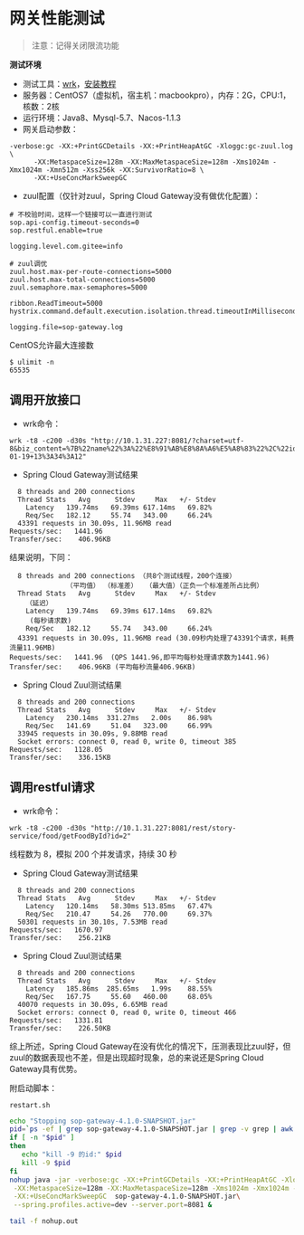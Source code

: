 # 网关性能测试

> 注意：记得关闭限流功能

**测试环境**

- 测试工具：[wrk](https://github.com/wg/wrk)，[安装教程](https://www.cnblogs.com/quanxiaoha/p/10661650.html)
- 服务器：CentOS7（虚拟机，宿主机：macbookpro），内存：2G，CPU:1，核数：2核
- 运行环境：Java8、Mysql-5.7、Nacos-1.1.3
- 网关启动参数：

```
-verbose:gc -XX:+PrintGCDetails -XX:+PrintHeapAtGC -Xloggc:gc-zuul.log \
      -XX:MetaspaceSize=128m -XX:MaxMetaspaceSize=128m -Xms1024m -Xmx1024m -Xmn512m -Xss256k -XX:SurvivorRatio=8 \
      -XX:+UseConcMarkSweepGC
```

- zuul配置（仅针对zuul，Spring Cloud Gateway没有做优化配置）：

```properties
# 不校验时间，这样一个链接可以一直进行测试
sop.api-config.timeout-seconds=0
sop.restful.enable=true

logging.level.com.gitee=info

# zuul调优
zuul.host.max-per-route-connections=5000
zuul.host.max-total-connections=5000
zuul.semaphore.max-semaphores=5000

ribbon.ReadTimeout=5000
hystrix.command.default.execution.isolation.thread.timeoutInMilliseconds=13000

logging.file=sop-gateway.log
```

CentOS允许最大连接数
```
$ ulimit -n
65535
```

## 调用开放接口

- wrk命令：

```
wrk -t8 -c200 -d30s "http://10.1.31.227:8081/?charset=utf-8&biz_content=%7B%22name%22%3A%22%E8%91%AB%E8%8A%A6%E5%A8%83%22%2C%22id%22%3A%221%22%7D&method=alipay.story.get&format=json&sign=RjK%2FThnzAJQOw%2BfoVLS18PgWZAR%2B25SI2XdONFhS%2BmS8vsv2jNT3rygFoh%2ByX1AJbMgIEfcBzkQyqrs29jjd5dcwHVkcf7vxXshyfcEgl0fbMF6Ihycnz7rqSqkW3lzAWx4NuWUfkPnTX8Ffuf%2BhYRaI0NCpNv%2FV300HvsvmUjS6ZzS4YHaT1peSq0agfUhwRPd97aYMnUwRZDzxNfc5wuXA7OQ1o%2FPYIuIb%2FajVfwNP5ysitc%2FKtYEqt9rNAuzkcFmsw71d2RRnrPLsDN%2BuBXnIEh482f%2FbMj2Rj4%2FMq%2B0PEtlTRbg3rYnxyfowymfX%2BNmI4gNRUt70D4a%2FL3Qiug%3D%3D&app_id=2019032617262200001&sign_type=RSA2&version=1.0&timestamp=2020-01-19+13%3A34%3A12"
```

- Spring Cloud Gateway测试结果

```
  8 threads and 200 connections
  Thread Stats   Avg      Stdev     Max   +/- Stdev
    Latency   139.74ms   69.39ms 617.14ms   69.82%
    Req/Sec   182.12     55.74   343.00     66.24%
  43391 requests in 30.09s, 11.96MB read
Requests/sec:   1441.96
Transfer/sec:    406.96KB
```

结果说明，下同：

```
  8 threads and 200 connections （共8个测试线程，200个连接）
              （平均值） （标准差）  （最大值）（正负一个标准差所占比例）
  Thread Stats   Avg      Stdev     Max   +/- Stdev
    （延迟）
    Latency   139.74ms   69.39ms 617.14ms   69.82%
     (每秒请求数)
    Req/Sec   182.12     55.74   343.00     66.24%
  43391 requests in 30.09s, 11.96MB read (30.09秒内处理了43391个请求，耗费流量11.96MB)
Requests/sec:   1441.96  (QPS 1441.96,即平均每秒处理请求数为1441.96)
Transfer/sec:    406.96KB (平均每秒流量406.96KB)
```

- Spring Cloud Zuul测试结果

```
  8 threads and 200 connections
  Thread Stats   Avg      Stdev     Max   +/- Stdev
    Latency   230.14ms  331.27ms   2.00s    86.98%
    Req/Sec   141.69     51.04   323.00     66.99%
  33945 requests in 30.09s, 9.88MB read
  Socket errors: connect 0, read 0, write 0, timeout 385
Requests/sec:   1128.05
Transfer/sec:    336.15KB
```

## 调用restful请求

- wrk命令：

```
wrk -t8 -c200 -d30s "http://10.1.31.227:8081/rest/story-service/food/getFoodById?id=2"
```

线程数为 8，模拟 200 个并发请求，持续 30 秒

- Spring Cloud Gateway测试结果

```
  8 threads and 200 connections
  Thread Stats   Avg      Stdev     Max   +/- Stdev
    Latency   120.14ms   58.30ms 513.85ms   67.47%
    Req/Sec   210.47     54.26   770.00     69.37%
  50301 requests in 30.10s, 7.53MB read
Requests/sec:   1670.97
Transfer/sec:    256.21KB
```


- Spring Cloud Zuul测试结果

```
  8 threads and 200 connections
  Thread Stats   Avg      Stdev     Max   +/- Stdev
    Latency   185.86ms  285.65ms   1.99s    88.55%
    Req/Sec   167.75     55.60   460.00     68.05%
  40070 requests in 30.09s, 6.65MB read
  Socket errors: connect 0, read 0, write 0, timeout 466
Requests/sec:   1331.81
Transfer/sec:    226.50KB
```


综上所述，Spring Cloud Gateway在没有优化的情况下，压测表现比zuul好，但zuul的数据表现也不差，但是出现超时现象，总的来说还是Spring Cloud Gateway具有优势。

附启动脚本：

`restart.sh`

```bash
echo "Stopping sop-gateway-4.1.0-SNAPSHOT.jar"
pid=`ps -ef | grep sop-gateway-4.1.0-SNAPSHOT.jar | grep -v grep | awk '{print $2}'`
if [ -n "$pid" ]
then
   echo "kill -9 的id:" $pid
   kill -9 $pid
fi
nohup java -jar -verbose:gc -XX:+PrintGCDetails -XX:+PrintHeapAtGC -Xloggc:gc.log \
 -XX:MetaspaceSize=128m -XX:MaxMetaspaceSize=128m -Xms1024m -Xmx1024m -Xmn256m -Xss256k -XX:SurvivorRatio=8\
 -XX:+UseConcMarkSweepGC  sop-gateway-4.1.0-SNAPSHOT.jar\
 --spring.profiles.active=dev --server.port=8081 &

tail -f nohup.out
```